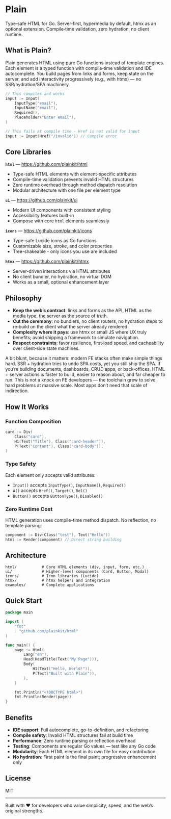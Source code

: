 # Plain

Type‑safe HTML for Go. Server‑first, hypermedia by default, htmx as an optional extension. Compile‑time validation, zero hydration, no client runtime.

## What is Plain?

Plain generates HTML using pure Go functions instead of template engines. Each element is a typed function with compile‑time validation and IDE autocomplete. You build pages from links and forms, keep state on the server, and add interactivity progressively (e.g., with htmx) — no SSR/hydration/SPA machinery.

```go
// This compiles and works
input := Input(
    InputType("email"),
    InputName("email"),
    Required(),
    Placeholder("Enter email"),
)

// This fails at compile time - Href is not valid for Input
input := Input(Href("/invalid")) // Compile error
```

## Core Libraries

**`html`** — https://github.com/plainkit/html

- Type-safe HTML elements with element-specific attributes
- Compile-time validation prevents invalid HTML structures
- Zero runtime overhead through method dispatch resolution
- Modular architecture with one file per element type

**`ui`** — https://github.com/plainkit/ui

- Modern UI components with consistent styling
- Accessibility features built-in
- Compose with core `html` elements seamlessly

**`icons`** — https://github.com/plainkit/icons

- Type-safe Lucide icons as Go functions
- Customizable size, stroke, and color properties
- Tree-shakeable - only icons you use are included

**`htmx`** — https://github.com/plainkit/htmx

- Server-driven interactions via HTML attributes
- No client bundler, no hydration, no virtual DOM
- Works as a small, optional enhancement layer

## Philosophy

- **Keep the web’s contract**: links and forms as the API, HTML as the media type, the server as the source of truth.
- **Cut the ceremony**: no bundlers, no client routers, no hydration steps to re‑build on the client what the server already rendered.
- **Complexity where it pays**: use htmx or small JS where UX truly benefits; avoid shipping a framework to simulate navigation.
- **Respect constraints**: favor resilience, first‑load speed, and cacheability over client‑side state machines.

A bit blunt, because it matters: modern FE stacks often make simple things hard. SSR + hydration tries to undo SPA costs, yet you still ship the SPA. If you’re building documents, dashboards, CRUD apps, or back‑offices, HTML + server actions is faster to build, easier to reason about, and far cheaper to run. This is not a knock on FE developers — the toolchain grew to solve hard problems at massive scale. Most apps don’t need that scale of indirection.

## How It Works

### Function Composition

```go
card := Div(
    Class("card"),
    H1(Text("Title"), Class("card-header")),
    P(Text("Content"), Class("card-body")),
)
```

### Type Safety

Each element only accepts valid attributes:

- `Input()` accepts `InputType()`, `InputName()`, `Required()`
- `A()` accepts `Href()`, `Target()`, `Rel()`
- `Button()` accepts `ButtonType()`, `Disabled()`

### Zero Runtime Cost

HTML generation uses compile-time method dispatch. No reflection, no template parsing:

```go
component := Div(Class("test"), Text("Hello"))
html := Render(component) // Direct string building
```

## Architecture

```
html/           # Core HTML elements (div, input, form, etc.)
ui/             # Higher-level components (Card, Button, Modal)
icons/          # Icon libraries (Lucide)
htmx/           # htmx helpers and integration
examples/       # Complete applications
```

## Quick Start

```go
package main

import (
    "fmt"
    . "github.com/plainkit/html"
)

func main() {
    page := Html(
        Lang("en"),
        Head(HeadTitle(Text("My Page"))),
        Body(
            H1(Text("Hello, World!")),
            P(Text("Built with Plain")),
        ),
    )

    fmt.Println("<!DOCTYPE html>")
    fmt.Println(Render(page))
}
```

## Benefits

- **IDE support**: Full autocomplete, go-to-definition, and refactoring
- **Compile safety**: Invalid HTML structures fail at build time
- **Performance**: Zero runtime parsing or reflection overhead
- **Testing**: Components are regular Go values — test like any Go code
- **Modularity**: Each HTML element in its own file for easy contribution
- **No hydration**: First paint is the final paint; progressive enhancement only

## License

MIT

---

Built with ❤️ for developers who value simplicity, speed, and the web’s original strengths.
